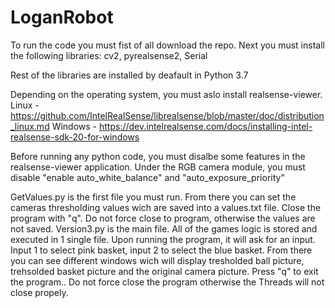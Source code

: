 # LoganRobot
To run the code you must fist of all download the repo.
Next you must install the following libraries: 
cv2, pyrealsense2, Serial

Rest of the libraries are installed by deafault in Python 3.7

Depending on the operating system, you must aslo install realsense-viewer. 
Linux - https://github.com/IntelRealSense/librealsense/blob/master/doc/distribution_linux.md
Windows - https://dev.intelrealsense.com/docs/installing-intel-realsense-sdk-20-for-windows

Before running any python code, you must disalbe some features in the realsense-viewer application. 
Under the RGB camera module, you must disable "enable auto_white_balance" and "auto_exposure_priority"



GetValues.py is the first file you must run. From there you can set the cameras thresholding values wich are saved into a values.txt file. Close the program with "q". Do not force close to program, otherwise the values are not saved. 
Version3.py is the main file. All of the games logic is stored and executed in 1 single file. Upon running the program, it will ask for an input. 
Input 1 to select pink basket, input 2 to select the blue basket. From there you can see different windows wich will display tresholded ball picture, trehsolded basket picture and the original camera picture. Press "q" to exit the program.. Do not force close the program otherwise the Threads will not close propely. 
